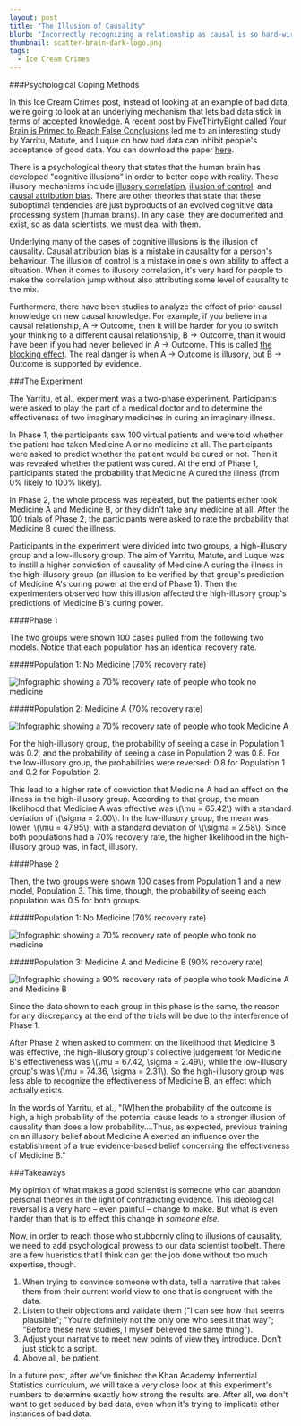 ```yaml
---
layout: post
title: "The Illusion of Causality"
blurb: "Incorrectly recognizing a relationship as causal is so hard-wired into the human psyche, experts have given it a name: causal illusion."
thumbnail: scatter-brain-dark-logo.png
tags: 
  - Ice Cream Crimes
---
```


###Psychological Coping Methods

In this Ice Cream Crimes post, instead of looking at an example of bad data, we're going to look at an underlying mechanism that lets bad data stick in terms of accepted knowledge. A recent post by FiveThirtyEight called [Your Brain is Primed to Reach False Conclusions](http://fivethirtyeight.com/features/your-brain-is-primed-to-reach-false-conclusions/) led me to an interesting study by Yarritu, Matute, and Luque on how bad data can inhibit people's acceptance of good data. You can download the paper <a href="/pdf/Yarritu_et_al-2015-British_Journal_of_Psychology.pdf" download="Yarritu_et_al-2015-British_Journal_of_Psychology.pdf">here</a>.

There is a psychological theory that states that the human brain has developed "cognitive illusions" in order to better cope with reality. These illusory mechanisms include [illusory correlation](http://en.wikipedia.org/wiki/Illusory_correlation), [illusion of control](http://en.wikipedia.org/wiki/Illusion_of_control), and [causal attribution bias](http://en.wikipedia.org/wiki/Attribution_bias). There are other theories that state that these suboptimal tendencies are just byproducts of an evolved cognitive data processing system (human brains). In any case, they are documented and exist, so as data scientists, we must deal with them.

Underlying many of the cases of cognitive illusions is the illusion of causality. Causal attribution bias is a mistake in causality for a person's behaviour. The illusion of control is a mistake in one's own ability to affect a situation. When it comes to illusory correlation, it's very hard for people to make the correlation jump without also attributing some level of causality to the mix.

Furthermore, there have been studies to analyze the effect of prior causal knowledge on new causal knowledge. For example, if you believe in a causal relationship, A -> Outcome, then it will be harder for you to switch your thinking to a different causal relationship, B -> Outcome, than it would have been if you had never believed in A -> Outcome. This is called [the blocking effect](). The real danger is when A -> Outcome is illusory, but B -> Outcome is supported by evidence.

###The Experiment

The Yarritu, et al., experiment was a two-phase experiment. Participants were asked to play the part of a medical doctor and to determine the effectiveness of two imaginary medicines in curing an imaginary illness. 

In Phase 1, the participants saw 100 virtual patients and were told whether the patient had taken Medicine A or no medicine at all. The participants were asked to predict whether the patient would be cured or not. Then it was revealed whether the patient was cured. At the end of Phase 1, participants stated the probability that Medicine A cured the illness (from 0% likely to 100% likely). 

In Phase 2, the whole process was repeated, but the patients either took Medicine A and Medicine B, or they didn't take any medicine at all. After the 100 trials of Phase 2, the participants were asked to rate the probability that Medicine B cured the illness.

Participants in the experiment were divided into two groups, a high-illusory group and a low-illusory group. The aim of Yarritu, Matute, and Luque was to instill a higher conviction of causality of Medicine A curing the illness in the high-illusory group (an illusion to be verified by that group's prediction of Medicine A's curing power at the end of Phase 1). Then the experimenters observed how this illusion affected the high-illusory group's predictions of Medicine B's curing power.

####Phase 1

The two groups were shown 100 cases pulled from the following two models. Notice that each population has an identical recovery rate.

#####Population 1: No Medicine (70% recovery rate)

![Infographic showing a 70% recovery rate of people who took no medicine](/img/causal-illusion-pop-1.png)

#####Population 2: Medicine A (70% recovery rate)

![Infographic showing a 70% recovery rate of people who took Medicine A](/img/causal-illusion-pop-2.png)

For the high-illusory group, the probability of seeing a case in Population 1 was 0.2, and the probability of seeing a case in Population 2 was 0.8. For the low-illusory group, the probabilities were reversed: 0.8 for Population 1 and 0.2 for Population 2.

This lead to a higher rate of conviction that Medicine A had an effect on the illness in the high-illusory group. According to that group, the mean likelihood that Medicine A was effective was \\(\mu = 65.42\\) with a standard deviation of \\(\sigma = 2.00\\). In the low-illusory group, the mean was lower, \\(\mu = 47.95\\), with a standard deviation of \\(\sigma = 2.58\\). Since both populations had a 70% recovery rate, the higher likelihood in the high-illusory group was, in fact, illusory.

####Phase 2

Then, the two groups were shown 100 cases from Population 1 and a new model, Population 3. This time, though, the probability of seeing each population was 0.5 for both groups.

#####Population 1: No Medicine (70% recovery rate)

![Infographic showing a 70% recovery rate of people who took no medicine](/img/causal-illusion-pop-1.png)

#####Population 3: Medicine A and Medicine B (90% recovery rate)

![Infographic showing a 90% recovery rate of people who took Medicine A and Medicine B](/img/causal-illusion-pop-3.png)

Since the data shown to each group in this phase is the same, the reason for any discrepancy at the end of the trials will be due to the interference of Phase 1.

After Phase 2 when asked to comment on the likelihood that Medicine B was effective, the high-illusory group's collective judgement for Medicine B's effectiveness was \\(\mu = 67.42, \sigma = 2.49\\), while the low-illusory group's was \\(\mu = 74.36, \sigma = 2.31\\). So the high-illusory group was less able to recognize the effectiveness of Medicine B, an effect which actually exists.

In the words of Yarritu, et al., "[W]hen the probability of the outcome is high, a high probability of the potential cause leads to a stronger illusion of causality than does a low probability....Thus, as expected, previous training on an illusory belief about Medicine A exerted an influence over the establishment of a true evidence-based belief concerning the effectiveness of Medicine B."

###Takeaways

My opinion of what makes a good scientist is someone who can abandon personal theories in the light of contradicting evidence. This ideological reversal is a very hard – even painful – change to make. But what is even harder than that is to effect this change in _someone else_. 

Now, in order to reach those who stubbornly cling to illusions of causality, we need to add psychological prowess to our data scientist toolbelt. There are a few hueristics that I think can get the job done without too much expertise, though.

1. When trying to convince someone with data, tell a narrative that takes them from their current world view to one that is congruent with the data.
2. Listen to their objections and validate them ("I can see how that seems plausible"; "You're definitely not the only one who sees it that way"; "Before these new studies, I myself believed the same thing").
3. Adjust your narrative to meet new points of view they introduce. Don't just stick to a script.
4. Above all, be patient.

In a future post, after we've finished the Khan Academy Inferrential Statistics curriculum, we will take a very close look at this experiment's numbers to determine exactly how strong the results are. After all, we don't want to get seduced by bad data, even when it's trying to implicate other instances of bad data.
